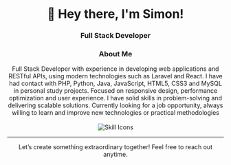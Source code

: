 <h1 align="center">👋 Hey there, I'm Simon!</h1>
<h3 align="center">Full Stack Developer</h3>

<h3 align="center">About Me</h3>

<div align="center">Full Stack Developer with experience in developing web applications and RESTful APIs, using modern technologies such as Laravel and React. I have had contact with PHP, Python, Java, JavaScript, HTML5, CSS3 and MySQL in personal study projects. Focused on responsive design, performance optimization and user experience. I have solid skills in problem-solving and delivering scalable solutions. Currently looking for a job opportunity, always willing to learn and improve new technologies or practical methodologies<br><br>
</div>

<div align="center">
  
  <img src="https://skillicons.dev/icons?i=php,py,java,html,css,javascript,react,laravel,mysql,git,vscode" alt="Skill Icons"/>
</div>

---

<p align="center">
  Let’s create something extraordinary together! Feel free to reach out anytime.
</p>
